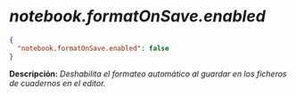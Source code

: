 <!-- Autor: Daniel Benjamin Perez Morales -->
<!-- GitHub: https://github.com/DanielBenjaminPerezMoralesDev13 -->
<!-- GitLab: https://gitlab.com/DanielBenjaminPerezMoralesDev13 -->
<!-- Correo electrónico: danielperezdev@proton.me -->

# ***notebook.formatOnSave.enabled***

```json
{
  "notebook.formatOnSave.enabled": false
}
```

**Descripción:** *Deshabilita el formateo automático al guardar en los ficheros de cuadernos en el editor.*
